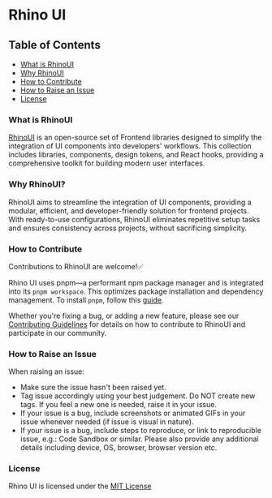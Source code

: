 # Rhino UI

## Table of Contents
- [What is RhinoUI](#what-is-rhinoui)
- [Why RhinoUI](#why-rhinoui)
- [How to Contribute](#how-to-contribute)
- [How to Raise an Issue](#how-to-raise-an-issue)
- [License](#license)

### What is RhinoUI
[RhinoUI](https://github.com/rhinolabs/rhino-ui) is an open-source set of Frontend libraries designed to simplify the integration of UI components into developers' workflows. This collection includes libraries, components, design tokens, and React hooks, providing a comprehensive toolkit for building modern user interfaces.

### Why RhinoUI?
RhinoUI aims to streamline the integration of UI components, providing a modular, efficient, and developer-friendly solution for frontend projects. With ready-to-use configurations, RhinoUI eliminates repetitive setup tasks and ensures consistency across projects, without sacrificing simplicity.

### How to Contribute
Contributions to RhinoUI are welcome!✅

Rhino UI uses pnpm—a performant npm package manager and is integrated into its `pnpm workspace`. This optimizes package installation and dependency management. 
To install `pnpm`, follow this [guide](https://pnpm.io/installation).

Whether you're fixing a bug, or adding a new feature, please see our [Contributing Guidelines](https://github.com/rhinolabs/rhino-ui/blob/6b5f99bbf4a61c9f1b748722501890a60af1f604/CODE_OF_CONDUCT.md) for details on how to contribute to RhinoUI and participate in our community.

### How to Raise an Issue
When raising an issue:

- Make sure the issue hasn't been raised yet.
- Tag issue accordingly using your best judgement. Do NOT create new tags. If you feel a new one is needed, raise it in your issue.
- If your issue is a bug, include screenshots or animated GIFs in your issue whenever needed (if issue is visual in nature).
- If your issue is a bug, include steps to reproduce, or link to reproducible issue, e.g.: Code Sandbox or similar. Please also provide any additional details including device, OS, browser, browser version etc.

### License
Rhino UI is licensed under the [MIT License](https://github.com/rhinolabs/rhino-ui/blob/main/LICENSE)